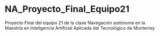 # NA_Proyecto_Final_Equipo21
Proyecto Final del equipo 21 de la clase Navegación autónoma en la Maestría en Inteligencia Artificial Aplicada del Tecnológico de Monterrey
